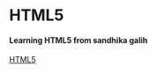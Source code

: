# HTML5
#### Learning HTML5 from sandhika galih
[HTML5](https://www.youtube.com/playlist?list=PLFIM0718LjIX-K5eeHRImnZhPUMhsw9A7)
